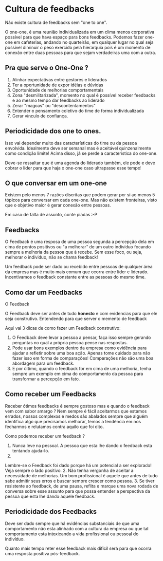 # Cultura de feedbacks

Não existe cultura de feedbacks sem "one to one".

O one-one, é uma reunião individualizada em um clima menos corporativa possível para que hava espaço para bons feedbacks. Podemos fazer one-one em cafeterias, andando no quarteirão, em qualquer lugar no qual seja possível diminuir o peso exercido pela hierarquia pois é um momento de conexão entre duas pessoas para que sejam verdadeiras uma com a outra.


## Pra que serve o One-One ?

1. Alinhar expectativas entre gestores e liderados
2. Ter a oportunidade de expor idéias e dúvidas
3. Oportunidade de melhorias comportamentais
4. Zona "desmilitarizada", momento no qual é possível receber feedbacks e ao mesmo tempo dar feedbacks ao liderado
5. Zerar "magoas" ou "descontentamentos"
6. Entender o pensamento coletivo do time de forma individualizada
7. Gerar vínculo de confiança.

## Periodicidade dos one to ones.

Isso vai depender muito das características do time ou da pessoa envolvida. Idealmente deve ser semanal mas é aceitável quinzenalmente como condição limite! Acima disso, já se perde a característica do one-one.

Deve-se ressaltar que é uma agenda do liderado também, ele pode e deve cobrar o lider para que haja o one-one caso ultrapasse esse tempo!  

## O que conversar em um one-one

Existem pelo menos 7 razões discritas que podem gerar por si ao menos 5 tópicos para conversar em cada one-one. Mas não existem fronteiras, visto que o objetivo maior é gerar conexão entre pessoas.

Em caso de falta de assunto, conte piadas :-P

## Feedbacks

O Feedback é uma resposa de uma pessoa segunda a percepção dela em cima de pontos positivos ou "a melhorar" de um outro indivíduo focando sempre a melhoria da pessoa que à recebe. Sem esse foco, ou seja, melhorar o indíviduo, não se chama feedback!

Um feedback pode ser dado ou recebido entre pessoas de qualquer área da empresa mas é muito mais comum que ocorra entre lider e liderado. Incentivamos o feedback constante entre as pessoas do mesmo time.


## Como dar um Feedbacks

O Feedback

O Feedback deve ser antes de tudo **honesto** e com evidencias para que ele seja construtivo. Entendendo para que server o memento de feedback

Aqui vai 3 dicas de como fazer um Feedback construtívo:

1. O Feedback deve levar a pessoa a pensar, faça isso sempre gerando perguntas no qual a própria pessoa pense nas respostas.
2. Pode usar bons exemplos dentro da empresa como evidência para ajudar a refletir sobre uma boa ação. Apenas tome cuidado para não fazer isso em forma de comparações! Comparações não são uma boa abordagem para um feedback.
3. E por último, quando o feedback for em cima de uma melhoria, tenha sempre um exemplo em cima do comportamento da pessoa para transformar a percepção em fato.


## Como receber um Feedbacks

Receber ótimos feedbacks é sempre gostoso mas e quando o feedback vem com sabor amargo ? Nem sempre é fácil aceitarmos que estamos errados, nossos complexos e medos são abalados sempre que alguém identifica algo que precisamos melhorar, temos a tendência em nos fecharmos e relutamos contra aquilo que foi dito.

Como podemos receber um feedback ?

1. Nunca leve na pessoal. A pessoa que esta lhe dando o feedback esta tentando ajuda-lo.
2.

Lembre-se o Feedback foi dado porque há um potencial a ser explorado! Veja sempre o lado positivo.
2. Não tenha vergonha de aceitar a necessidade de melhorias. Um bom profissional é aquele que antes de tudo sabe admitir seus erros e buscar sempre crescer como pessoa.
3. Se tiver resistente ao feedback, de uma pausa, reflita e marque uma nova rodada de conversa sobre esse assunto para que possa entender a perspectiva da pessoa que esta lhe dando aquele feedback.



## Periodicidade dos Feedbacks

Deve ser dado sempre que há evidências substanciais de que uma comportamento não esta alinhado com a cultura da empresa ou que tal comportamento esta intoxicando a vida profissional ou pessoal do indivíduo.

Quanto mais tempo reter esse feedback mais dificil será para que ocorra uma resposta positiva pós-feedback.
